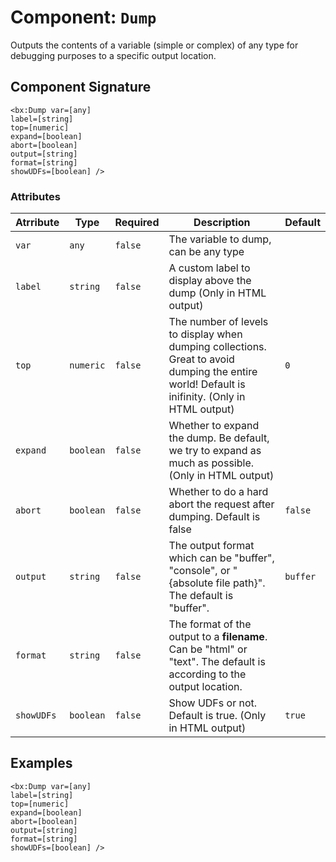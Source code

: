 [comment]: # (Note: This documentation is generated dynamically in the build process.  To modify the contents, change the javadoc on the _invoke method of the Component class)
# Component: `Dump`

Outputs the contents of a variable (simple or complex) of any type for debugging purposes to a specific output location.

## Component Signature

```
<bx:Dump var=[any]
label=[string]
top=[numeric]
expand=[boolean]
abort=[boolean]
output=[string]
format=[string]
showUDFs=[boolean] />
```

### Attributes


| Atrribute | Type | Required | Description | Default |
|----------|------|----------|-------------|---------|
| `var` | `any` | `false` | The variable to dump, can be any type |  |
| `label` | `string` | `false` | A custom label to display above the dump (Only in HTML output) |  |
| `top` | `numeric` | `false` | The number of levels to display when dumping collections. Great to avoid dumping the entire world! Default is inifinity. (Only in HTML output) | `0` |
| `expand` | `boolean` | `false` | Whether to expand the dump. Be default, we try to expand as much as possible. (Only in HTML output) |  |
| `abort` | `boolean` | `false` | Whether to do a hard abort the request after dumping. Default is false | `false` |
| `output` | `string` | `false` | The output format which can be "buffer", "console", or "{absolute file path}". The default is "buffer". | `buffer` |
| `format` | `string` | `false` | The format of the output to a <strong>filename</strong>. Can be "html" or "text". The default is according to the output location. |  |
| `showUDFs` | `boolean` | `false` | Show UDFs or not. Default is true. (Only in HTML output) | `true` |

## Examples

```
<bx:Dump var=[any]
label=[string]
top=[numeric]
expand=[boolean]
abort=[boolean]
output=[string]
format=[string]
showUDFs=[boolean] />
```
